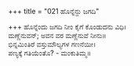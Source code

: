 +++
title = "021 ಹೊನ್ನೆನ್ದು ಜಗದಿ"

+++
ಹೊನ್ನೆಂದು ಜಗದಿ ನೀಂ ಕೈಗೆ ಕೊಂಡುದನು ವಿಧಿ।  
ಮಣ್ಣೆನುವನ್; ಅವನ ವರ ಮಣ್ಣೆನುವೆ ನೀನು॥  
ಭಿನ್ನಮಿಂತಿರೆ ವಸ್ತುಮೌಲ್ಯಗಳ ಗಣನೆಯೀ।  
ಪಣ್ಯಕ್ಕೆ ಗತಿಯೆಂತೊ? - ಮಂಕುತಿಮ್ಮ॥  
